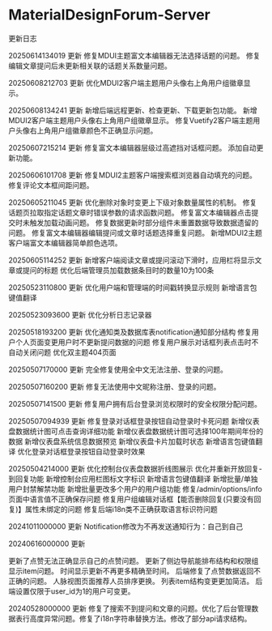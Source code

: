 # MaterialDesignForum-Server

更新日志

20250614134019 更新
修复MDUI主题富文本编辑器无法选择话题的问题。
修复编辑文章提问后未更新相关联的话题关系数量问题。

20250608212703 更新
优化MDUI2客户端主题用户头像右上角用户组徽章显示。

20250608134241 更新
新增后端远程更新、检查更新、下载更新包功能。
新增MDUI2客户端主题用户头像右上角用户组徽章显示。
修复Vuetify2客户端主题用户头像右上角用户组徽章颜色不正确显示问题。

20250607215214 更新
修复富文本编辑器层级过高遮挡对话框问题。
添加自动更新功能。

20250606101708 更新
修复MDUI2主题客户端搜索框浏览器自动填充的问题。
修复评论文本框间距问题。

20250605211045 更新
优化删除对象时变更上下级对象数量属性的机制。
修复话题页拉取指定话题文章时错误参数的请求函数问题。
修复富文本编辑器点击提交时未触发加载动画问题。
修复数据更新时部分组件未重置数据导致数据遗留的问题。
修复富文本编辑器编辑提问或文章时话题选择重复问题。
新增MDUI2主题客户端富文本编辑器简单颜色选项。

20250605114252 更新
新增客户端阅读文章或提问滚动下滑时，应用栏将显示文章或提问的标题
优化后端管理员加载数据条目时的数量10为100条

20250523110800 更新
优化用户端和管理端的时间戳转换显示规则
新增语言包键值翻译

20250523093600 更新
优化分析日志记录器

20250518193200 更新
优化通知类及数据库表notification通知部分结构
修复用户个人页面变更用户时不更新提问数据的问题
修复用户展示对话框列表点击时不自动关闭问题
优化双主题404页面

20250507170000 更新
完全修复使用全中文无法注册、登录的问题。

20250507160200 更新
修复无法使用中文昵称注册、登录的问题。

20250507141500 更新
修复用户拥有后台登录浏览权限时的安全权限分配问题。

20250507094939 更新
修复登录对话框登录按钮自动登录时卡死问题
新增仪表盘数据统计图可点击查询详细功能
新增仪表盘数据统计图可选择100年期间年份的数据
新增仪表盘系统信息数据预览
新增仪表盘卡片加载时状态
新增语言包键值翻译
优化登录对话框登录按钮自动登录时效果


20250504214000 更新
优化控制台仪表盘数据折线图展示
优化并重新开放回复-到回复功能
新增控制台应用栏图标文字标识
新增语言包键值翻译
新增批量/单独用户封禁解禁功能
新增批量更改多个用户的用户组功能
修复/admin/options/info页面中语言值不正确保存问题
修复用户组编辑对话框【能否删除回复(只要没有回复)】属性未绑定的问题
修复后端i18n类不正确获取语言标识符问题

20241011000000 更新
Notification修改为不再发送通知行为：自己到自己

20240616000000 更新

更新了点赞无法正确显示自己的点赞问题。
更新了侧边导航能排布结构和权限组显示item问题。
时间显示更新不再更多精确至时间。
后端修复了点赞数据返回不正确的问题。
人脉视图页面推荐人员排序更换。
列表item结构变更更加简洁。
后端设置仅限于user_id为1的用户可变更。

20240528000000 更新
修复了搜索不到提问和文章的问题。优化了后台管理数据表行高度异常问题。修复了i18n字符串替换方法。修改了部分api请求结构。